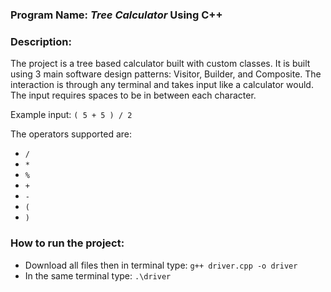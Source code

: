 ### Program Name: **_Tree Calculator_ Using C++**

### Description: 
The project is a tree based calculator built with custom classes. It is built using 3 main software design patterns: Visitor, Builder, and Composite. The interaction is through any terminal and takes input like a calculator would. The input requires spaces to be in between each character.

Example input: `( 5 + 5 ) / 2`

The operators supported are:
- `/`
- `*`
- `%`
- `+`
- `-`
- `(`
- `)`

### How to run the project:
- Download all files then in terminal type: `g++ driver.cpp -o driver`
- In the same terminal type: `.\driver`